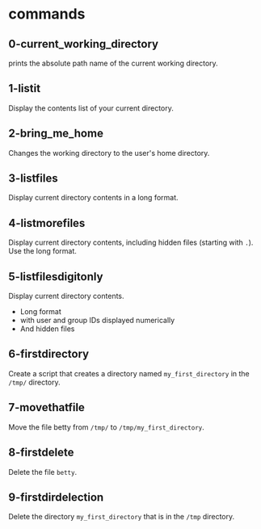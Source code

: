 # commands

## 0-current_working_directory

prints the absolute path name of the current working directory.

## 1-listit

Display the contents list of your current directory.

## 2-bring_me_home

Changes the working directory to the user's home directory.

## 3-listfiles

Display current directory contents in a long format.

## 4-listmorefiles

Display current directory contents, including hidden files (starting with `.`). Use the long format.

## 5-listfilesdigitonly

Display current directory contents.

- Long format
- with user and group IDs displayed numerically
- And hidden files

## 6-firstdirectory

Create a script that creates a directory named `my_first_directory` in the `/tmp/` directory.

## 7-movethatfile

Move the file betty from `/tmp/` to `/tmp/my_first_directory`.

## 8-firstdelete

Delete the file `betty`.

## 9-firstdirdelection

Delete the directory `my_first_directory` that is in the `/tmp` directory.
